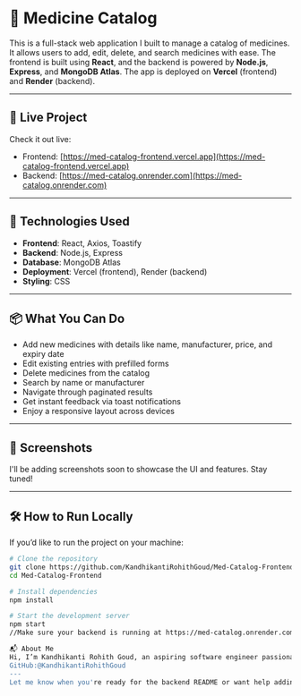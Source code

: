 # 💊 Medicine Catalog

This is a full-stack web application I built to manage a catalog of medicines. It allows users to add, edit, delete, and search medicines with ease. The frontend is built using **React**, and the backend is powered by **Node.js**, **Express**, and **MongoDB Atlas**. The app is deployed on **Vercel** (frontend) and **Render** (backend).

---

## 🚀 Live Project

Check it out live:

- Frontend: [https://med-catalog-frontend.vercel.app](https://med-catalog-frontend.vercel.app)  
- Backend: [https://med-catalog.onrender.com](https://med-catalog.onrender.com)

---

## 🧰 Technologies Used

- **Frontend**: React, Axios, Toastify  
- **Backend**: Node.js, Express  
- **Database**: MongoDB Atlas  
- **Deployment**: Vercel (frontend), Render (backend)  
- **Styling**: CSS

---

## 📦 What You Can Do

- Add new medicines with details like name, manufacturer, price, and expiry date  
- Edit existing entries with prefilled forms  
- Delete medicines from the catalog  
- Search by name or manufacturer  
- Navigate through paginated results  
- Get instant feedback via toast notifications  
- Enjoy a responsive layout across devices

---

## 📸 Screenshots

I'll be adding screenshots soon to showcase the UI and features. Stay tuned!

---

## 🛠️ How to Run Locally

If you’d like to run the project on your machine:

```bash
# Clone the repository
git clone https://github.com/KandhikantiRohithGoud/Med-Catalog-Frontend.git
cd Med-Catalog-Frontend

# Install dependencies
npm install

# Start the development server
npm start
//Make sure your backend is running at https://med-catalog.onrender.com or update the API base URL in your Axios calls.

📬 About Me
Hi, I’m Kandhikanti Rohith Goud, an aspiring software engineer passionate about building real-world applications. Feel free to check out my GitHub or reach out if you'd like to collaborate!
GitHub:@KandhikantiRohithGoud
---
Let me know when you're ready for the backend README or want help adding screenshots. You're building a portfolio that speaks volumes, Rohith 💻🔥
